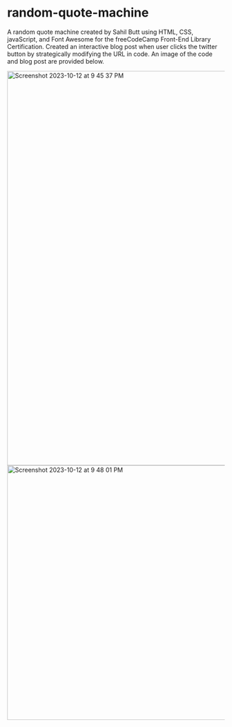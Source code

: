 # random-quote-machine

A random quote machine created by Sahil Butt using HTML, CSS, javaScript, and Font Awesome for the freeCodeCamp Front-End Library Certification. Created an interactive blog post when user clicks the twitter button by strategically modifying the URL in code. An image of the code and blog post are provided below. 

<img width="912" alt="Screenshot 2023-10-12 at 9 45 37 PM" src="https://github.com/Sahil17999/random-quote-machine/assets/112893324/8b98a54e-f354-4bf8-94fa-451902bbc0f2">

<img width="589" alt="Screenshot 2023-10-12 at 9 48 01 PM" src="https://github.com/Sahil17999/random-quote-machine/assets/112893324/4e3b6dda-4a35-468c-9e60-c859b4e097b4">

